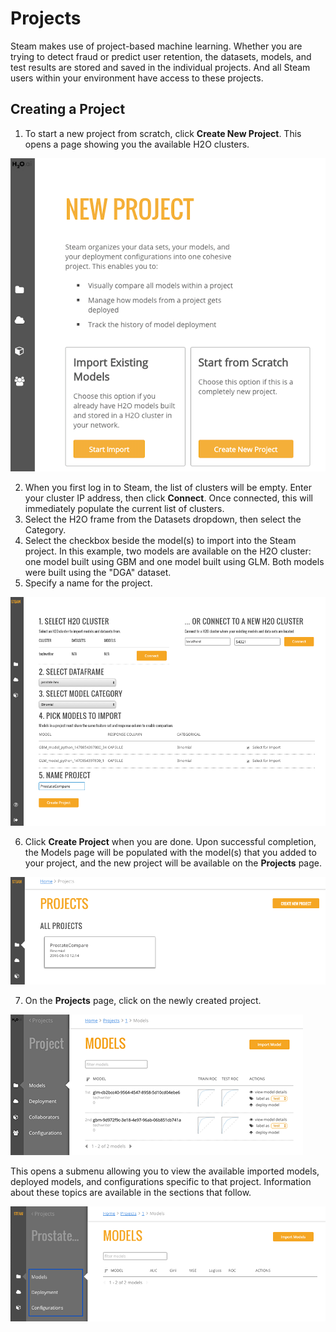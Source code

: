 # Projects

Steam makes use of project-based machine learning. Whether you are trying to detect fraud or predict user retention, the datasets, models, and test results are stored and saved in the individual projects. And all Steam users within your environment have access to these projects. 

## <a name="createproject"></a>Creating a Project

1. To start a new project from scratch, click **Create New Project**. This opens a page showing you the available H2O clusters. 

 ![NewProject](images/new_project.png)

2. When you first log in to Steam, the list of clusters will be empty. Enter your cluster IP address, then click **Connect**. Once connected, this will immediately populate the current list of clusters.
3. Select the H2O frame from the Datasets dropdown, then select the Category.
4. Select the checkbox beside the model(s) to import into the Steam project. In this example, two models are available on the H2O cluster: one model built using GBM and one model built using GLM. Both models were built using the "DGA" dataset. 
5. Specify a name for the project.

 ![Create a Project](images/create_project.png)

6. Click **Create Project** when you are done. Upon successful completion, the Models page will be populated with the model(s) that you added to your project, and the new project will be available on the **Projects** page.

 ![Project created](images/project_created.png)

7. On the **Projects** page, click on the newly created project. 

 ![Models page](images/models_page.png)
 
 This opens a submenu allowing you to view the available imported models, deployed models, and configurations specific to that project. Information about these topics are available in the sections that follow.
 
 ![Select Project](images/open_project.png)
